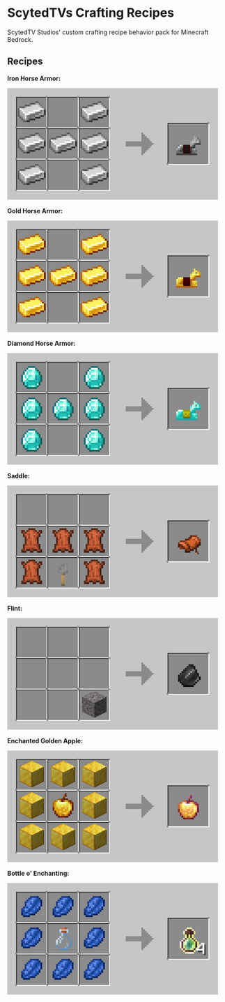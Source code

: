 # ScytedTVs Crafting Recipes
ScytedTV Studios' custom crafting recipe behavior pack for Minecraft Bedrock.

## Recipes

**Iron Horse Armor:**

![Iron Horse Armor](recipes/iron_horse_armor.png)

**Gold Horse Armor:**

![Gold Horse Armor](recipes/gold_horse_armor.png)

**Diamond Horse Armor:**

![Diamond Horse Armor](recipes/diamond_horse_armor.png)

**Saddle:**

![Saddle](recipes/saddle.png)

**Flint:**

![Flint](recipes/flint.png)

**Enchanted Golden Apple:**

![Enchanted Golden Apple](recipes/enchanted_golden_apple.png)

**Bottle o' Enchanting:**

![Bottle o' Enchanting](recipes/bottle_o_enchanting.png)
